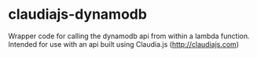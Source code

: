 # claudiajs-dynamodb

Wrapper code for calling the dynamodb api from within a lambda function.  Intended for use with an api built using Claudia.js (http://claudiajs.com)
